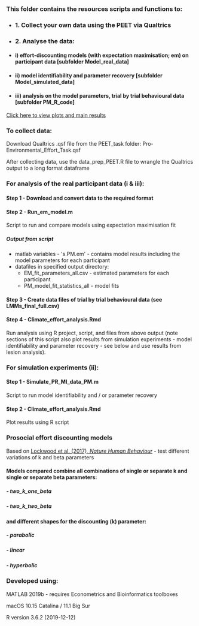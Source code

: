 ### This folder contains the resources scripts and functions to:

- ### 1. Collect your own data using the PEET via Qualtrics

- ### 2. Analyse the data:
- #### i) effort-discounting models (with expectation maximisation; em) on participant data [subfolder Model_real_data]
- #### ii) model identifiability and parameter recovery [subfolder Model_simulated_data]
- #### iii) analysis on the model parameters, trial by trial behavioural data [subfolder PM_R_code]

[Click here to view plots and main results](https://github.com/SDN-lab/proenvironmental-motiv/blob/main/PM_R_code/Climate_effort_analysis.md)

### To collect data:

Download Qualtrics .qsf file from the PEET_task folder: Pro-Environmental_Effort_Task.qsf

After collecting data, use the data_prep_PEET.R file to wrangle the Qualtrics output to a long format dataframe

### For analysis of the real participant data (i & iii):

#### Step 1 - Download and convert data to the required format 

#### Step 2 - Run_em_model.m 
Script to run and compare models using expectation maximisation fit

##### Output from script
   - matlab variables
   	- 's.PM.em'  - contains model results including the model parameters for each participant
   - datafiles in specified output directory:
       - EM_fit_parameters_all.csv - estimated parameters for each participant
       - PM_model_fit_statistics_all - model fits
     
#### Step 3 - Create data files of trial by trial behavioural data (see LMMs_final_full.csv)

#### Step 4 - Climate_effort_analysis.Rmd
Run analysis using R project, script, and files from above output (note sections of this script also plot results from simulation experiments - model identifiability and parameter recovery - see below and use results from lesion analysis).

### For simulation experiments (ii):

#### Step 1 - Simulate_PR_MI_data_PM.m 
Script to run model identifiability and / or parameter recovery

#### Step 2 - Climate_effort_analysis.Rmd 
Plot results using R script

### Prosocial effort discounting models 
Based on [Lockwood et al. (2017), *Nature Human Behaviour*](https://doi.org/10.1038/s41562-017-0131) - test different variations of k and beta parameters

#### Models compared combine all combinations of single or separate k and single or separate beta parameters:
##### - two_k_one_beta
##### - two_k_two_beta
#### and different shapes for the discounting (k) parameter:
##### - parabolic 
##### - linear
##### - hyperbolic  

### Developed using:

MATLAB 2019b - requires Econometrics and Bioinformatics toolboxes

macOS 10.15 Catalina / 11.1 Big Sur

R version 3.6.2 (2019-12-12)
